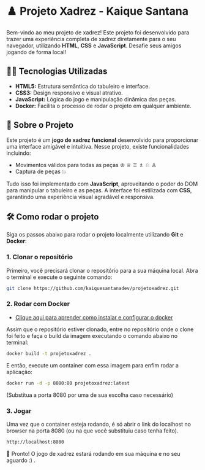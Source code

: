 # ♟️ **Projeto Xadrez - Kaique Santana** 
Bem-vindo ao meu projeto de xadrez! Este projeto foi desenvolvido para trazer uma experiência completa de xadrez diretamente para o seu navegador, utilizando **HTML**, **CSS** e **JavaScript**. Desafie seus amigos jogando de forma local!

## 🧑‍💻 Tecnologias Utilizadas
- **HTML5:** Estrutura semântica do tabuleiro e interface.
- **CSS3:** Design responsivo e visual atrativo.
- **JavaScript:** Lógica do jogo e manipulação dinâmica das peças.
- **Docker:** Facilita o processo de rodar o projeto em qualquer ambiente.

## 🚀 **Sobre o Projeto**

Este projeto é um **jogo de xadrez funcional** desenvolvido para proporcionar uma interface amigável e intuitiva. Nesse projeto, existe funcionalidades incluindo:
- Movimentos válidos para todas as peças ♔ ♕ ♖ ♗ ♘ ♙
- Captura de peças 💥

Tudo isso foi implementado com **JavaScript**, aproveitando o poder do DOM para manipular o tabuleiro e as peças. A interface foi estilizada com **CSS**, garantindo uma experiência visual agradável e responsiva.

## 🛠️ **Como rodar o projeto**

Siga os passos abaixo para rodar o projeto localmente utilizando **Git** e **Docker**:

### 1. Clonar o repositório

Primeiro, você precisará clonar o repositório para a sua máquina local. Abra o terminal e execute o seguinte comando:

```bash
git clone https://github.com/kaiquesantanadev/projetoxadrez.git
```

### 2. Rodar com Docker

- [Clique aqui para aprender como instalar e configurar o docker](https://docs.docker.com/engine/install/)

Assim que o repositório estiver clonado, entre no repositório onde o clone foi feito e faça o build da imagem executando o comando abaixo no terminal:

```bash
docker build -t projetoxadrez .
```

E então, execute um container com essa imagem para enfim rodar a aplicação:

```bash
docker run -d -p 8080:80 projetoxadrez:latest
```

(Substitua a porta 8080 por uma de sua escolha caso necessário)

### 3. Jogar 

Uma vez que o container esteja rodando, é só abrir o link do localhost no browser na porta 8080 (ou na que você substituiu caso tenha feito).

```bash
http://localhost:8080
```
🎉 Pronto! O jogo de xadrez estará rodando em sua máquina e no seu aguardo :) .

